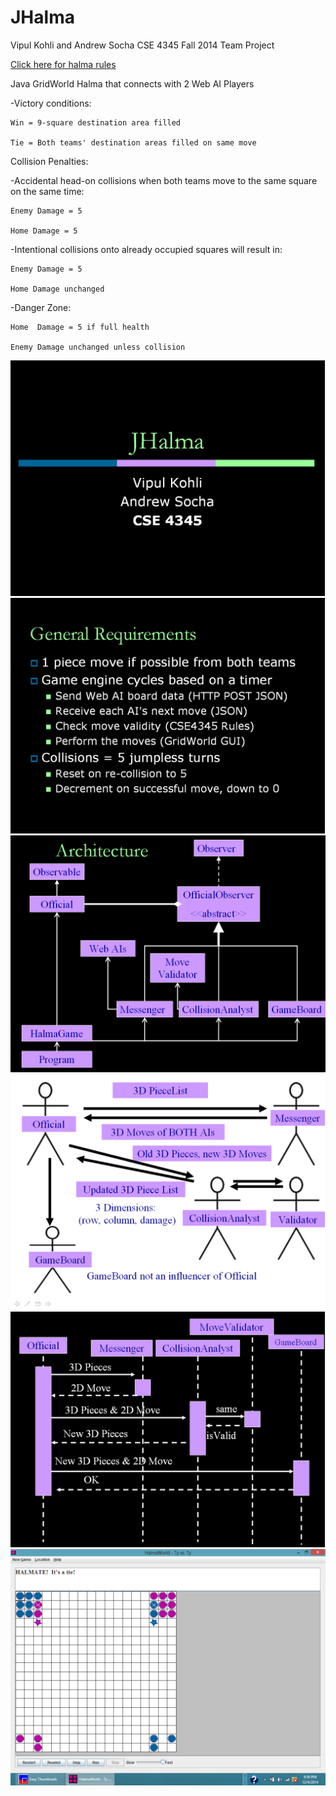 JHalma
======
Vipul Kohli and Andrew Socha CSE 4345 Fall 2014 Team Project

<a href="http://lyle.smu.edu/~coyle/halmagame/halma1.0/canvas.html#halma">Click here for halma rules</a>

Java GridWorld Halma that connects with 2 Web AI Players

-Victory conditions:
	
	Win = 9-square destination area filled
	
	Tie = Both teams' destination areas filled on same move

Collision Penalties:

-Accidental head-on collisions when both teams move to the same square on the same time:
	
	Enemy Damage = 5
	
	Home Damage = 5

-Intentional collisions onto already occupied squares will result in:
	
	Enemy Damage = 5

	Home Damage unchanged

-Danger Zone:
	
	Home  Damage = 5 if full health

	Enemy Damage unchanged unless collision
<img src="https://raw.githubusercontent.com/vipulkohli/JHalma/master/slides/p1.png"/>
<img src="https://raw.githubusercontent.com/vipulkohli/JHalma/master/slides/p2.png"/>
<img src="https://raw.githubusercontent.com/vipulkohli/JHalma/ed37062edf5754a7fd2ade85af7a001cfb613806/slides/p3.png"/>
<img src="https://raw.githubusercontent.com/vipulkohli/JHalma/master/slides/p4.png"/>
<img src="https://raw.githubusercontent.com/vipulkohli/JHalma/master/slides/p5.png"/>
<img src="https://raw.githubusercontent.com/vipulkohli/JHalma/master/slides/p6.png"/>